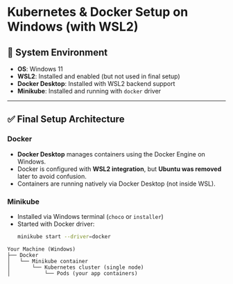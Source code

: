 # Kubernetes & Docker Setup on Windows (with WSL2)

## 🧰 System Environment
- **OS**: Windows 11
- **WSL2**: Installed and enabled (but not used in final setup)
- **Docker Desktop**: Installed with WSL2 backend support
- **Minikube**: Installed and running with `docker` driver

---

## ✅ Final Setup Architecture

### Docker
- **Docker Desktop** manages containers using the Docker Engine on Windows.
- Docker is configured with **WSL2 integration**, but **Ubuntu was removed** later to avoid confusion.
- Containers are running natively via Docker Desktop (not inside WSL).

### Minikube
- Installed via Windows terminal (`choco` or `installer`)
- Started with Docker driver:
  ```bash
  minikube start --driver=docker
  
```
Your Machine (Windows)
├── Docker
│   └── Minikube container
│       └── Kubernetes cluster (single node)
│           └── Pods (your app containers)
```

